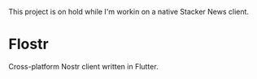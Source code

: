 This project is on hold while I'm workin on a native Stacker News client.

# Flostr

Cross-platform Nostr client written in Flutter.
